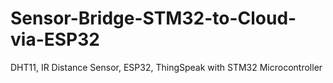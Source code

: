 # Sensor-Bridge-STM32-to-Cloud-via-ESP32
DHT11, IR Distance Sensor, ESP32, ThingSpeak with STM32 Microcontroller 
